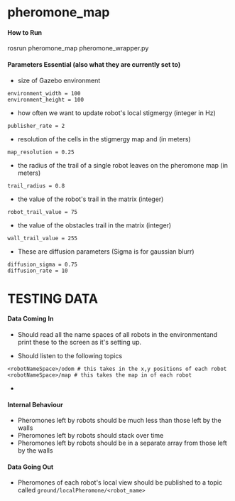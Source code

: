 # pheromone_map

#### How to Run
rosrun pheromone_map pheromone_wrapper.py





#### Parameters Essential (also what they are currently set to)

- size of Gazebo environment
```
environment_width = 100
environment_height = 100
```

- how often we want to update robot's local stigmergy (integer in Hz)
```
publisher_rate = 2
```

- resolution of the cells in the stigmergy map and  (in meters)
```
map_resolution = 0.25
```
- the radius of the trail of a single robot leaves on the pheromone map (in meters)
```
trail_radius = 0.8
```
- the value of the robot's trail in the matrix (integer)
```
robot_trail_value = 75
```
- the value of the obstacles trail in the matrix (integer)
```
wall_trail_value = 255
```

- These are diffusion parameters (Sigma is for gaussian blurr)
```
diffusion_sigma = 0.75
diffusion_rate = 10
```


# TESTING DATA



#### Data Coming In


- Should read all the name spaces of all robots in the environmentand print these to the screen as it's setting up.

- Should listen to the following topics
```
<robotNameSpace>/odom # this takes in the x,y positions of each robot
<robotNameSpace>/map # this takes the map in of each robot
```


- 

#### Internal Behaviour

- Pheromones left by robots should be much less than those left by the walls
- Pheromones left by robots should stack over time
- Pheromones left by robots should be in a separate array from those left by the walls



#### Data Going Out

- Pheromones of each robot's local view should be published to a topic called `ground/localPheromone/<robot_name>`


